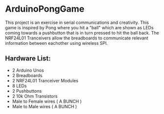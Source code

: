 # ArduinoPongGame

This project is an exercise in serial communications and creativity. This game is inspired by Pong where you hit a "ball" which are shown as LEDs coming towards a pushbutton that is in turn pressed to hit the ball back. The NRF24L01 Tranceivers allow the breadboards to communicate relevant information between eachother using wireless SPI.

## Hardware List:
- 2 Arduino Unos
- 2 Breadboards
- 2 NRF24L01 Tranceiver Modules
- 8 LEDs
- 2 Pushbuttons
- 2 10k Ohm Transistors
- Male to Female wires ( A BUNCH )
- Male to Male wires ( A BUNCH )
